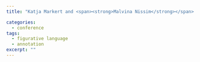 ```yaml
---
title: "Katja Markert and <span><strong>Malvina Nissim</strong></span>. Towards a corpus annotated for metonymies: the case of location names. In <em>Proceedings of the 3rd International Conference on Language Resources and Evaluation (LREC2002)</em>, pages 1385–1392, Las Palmas, Spain, 2002."

categories: 
  - conference
tags:
  - figurative language
  - annotation
excerpt: ""
---
```

